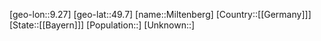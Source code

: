 ﻿---
location: [49.7,9.27]
type: City
tags:
- geo/City


SpocWebEntityId: 32489
isDeleted: false
confidential: public

---
[geo-lon::9.27]
[geo-lat::49.7]
[name::Miltenberg]
[Country::[[Germany]]]
[State::[[Bayern]]]
[Population::]
[Unknown::]

